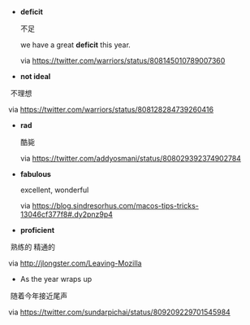 * __deficit__

  不足 
  
  we have a great __deficit__ this year.
  
  via https://twitter.com/warriors/status/808145010789007360
  
* __not ideal__

  不理想
  
  via https://twitter.com/warriors/status/808128284739260416
  
* __rad__

  酷毙
  
  via https://twitter.com/addyosmani/status/808029392374902784
  
* __fabulous__

  excellent, wonderful
  
  via https://blog.sindresorhus.com/macos-tips-tricks-13046cf377f8#.dy2pnz9p4


* __proficient__

  熟练的 精通的
  
  via http://jlongster.com/Leaving-Mozilla 


* As the year wraps up

  随着今年接近尾声
  
  via https://twitter.com/sundarpichai/status/809209229701545984
  

